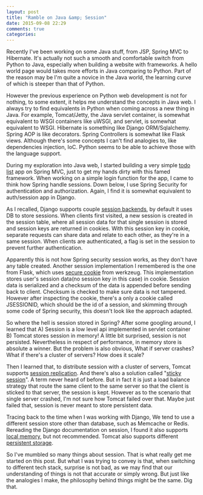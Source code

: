 ```yaml
---
layout: post
title: "Ramble on Java &amp; Session"
date: 2015-09-08 22:29
comments: true
categories: 
---
```

Recently I've been working on some Java stuff, from JSP, Spring MVC to Hibernate. It's actually not such a smooth and comfortable switch from Python to Java, especially when building a website with frameworks. A hello world page would takes more efforts in Java comparing to Python. Part of the reason may be I'm quite a novice in the Java world, the learning curve of which is steeper than that of Python.

However the previous experience on Python web development is not for nothing, to some extent, it helps me understand the concepts in Java web. I always try to find equivalents in Python when coming across a new thing in Java. For example, Tomcat/Jetty, the Java servlet container, is somewhat equivalent to WSGI containers like uWSGI, and servlet, is somewhat equivalent to WSGI. Hibernate is something like Django ORM/Sqlalchemy. Spring AOP is like decorators. Spring Controllers is somewhat like Flask views. Although there's some concepts I can't find analogies to, like dependencies injection, IoC. Python seems to be able to achieve those with the language support.

During my exploration into Java web, I started building a very simple [todo list](https://github.com/thoslin/spring-todo) app on Spring MVC, just to get my hands dirty with this famed framework. When working on a simple login function for the app, I came to think how Spring handle sessions. Down below, I use Spring Security for authentication and authorization. Again, I find it is somewhat equivalent to auth/session app in Django.

As I recalled, Django supports couple [session backends](https://docs.djangoproject.com/en/1.8/topics/http/sessions/#configuring-the-session-engine), by default it uses DB to store sessions. When clients first visited, a new session is created in the session table, where all session data for that single session is stored and session keys are returned in cookies. With this session key in cookie, separate requests can share data and relate to each other, as they're in a same session. When clients are authenticated, a flag is set in the session to prevent further authentication.

Apparently this is not how Spring security session works, as they don't have any table created. Another session implementation I remembered is the one from Flask, which uses [secure cookie](http://werkzeug.pocoo.org/docs/0.10/contrib/securecookie/#module-werkzeug.contrib.securecookie) from werkzeug. This implementation stores user's session data(no session key in this case) in cookie. Session data is serialized and a checksum of the data is appended before sending back to client. Checksum is checked to make sure data is not tampered. However after inspecting the cookie, there's a only a cookie called JSESSIONID, which should be the id of a session, and skimming through some code of Spring security, this doesn't look like the approach adapted.

So where the hell is session stored in Spring? After some googling around, I learned that A) Session is a low level api implemented in servlet container B) Tomcat stores session in memory! A little bit surprised, session is not persisted. Nevertheless in respect of performance, in memory store is absolute a winner. But the problem is also obvious, What if server crashes? What if there's a cluster of servers? How does it scale?

Then I learned that, to distribute session with a cluster of servers, Tomcat supports [session replication](https://tomcat.apache.org/tomcat-6.0-doc/cluster-howto.html). And there's also a solution called "[sticky session](http://stackoverflow.com/questions/10494431/sticky-and-non-sticky-sessions)". A term never heard of before. But in fact it is just a load balance strategy that route the same client to the same server so that the client is sticked to that server, the session is kept. However as to the scenario that single server crashed, I'm not sure how Tomcat failed over that. Maybe just failed that, session is never meant to store persistent data.

Tracing back to the time when I was working with Django, We tend to use a different session store other than database, such as Memcache or Redis. Rereading the Django documentation on session, I found it also supports [local memory](https://docs.djangoproject.com/en/1.8/topics/http/sessions/#using-cached-sessions), but not recommended. Tomcat also supports different [persistent storage](http://tomcat.apache.org/tomcat-5.5-doc/config/manager.html).

So I've mumbled so many things about session. That is what really get me started on this post. But what I was trying to convey is that, when switching to different tech stack, surprise is not bad, as we may find that our understanding of things is not that accurate or simply wrong. But just like the analogies I make, the philosophy behind things might be the same. Dig that.
